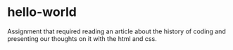 # hello-world

Assignment that required reading an article about the history of coding and presenting our thoughts on it with the html and css.
